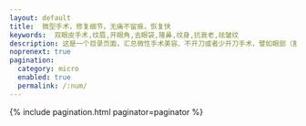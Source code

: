 ```yaml
---
layout: default 
title:  微型手术，修复细节，无痛不留痕，恢复快
keywords:  双眼皮手术,纹眉,开眼角,去眼袋,隆鼻,纹身,抗衰老,祛皱纹
description: 这是一个目录页面，汇总微性手术美容、不开刀或者少开刀手术，譬如眼部（割双眼皮、开眼角、纹眉、去眼袋），鼻部（隆鼻、鼻孔矫正、鼻综合），皮肤（去纹身、祛皱纹、抗衰老、眼周年轻化、半永久化妆、祛痘、祛疤、美白嫩肤），牙齿（牙齿矫正、洗牙、烤瓷牙、牙齿美白、牙齿治疗）等文章。
noprenext: true
pagination:
  category: micro
  enabled: true
  permalink: /:num/
---
```


{% include pagination.html paginator=paginator %}
